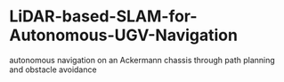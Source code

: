 # LiDAR-based-SLAM-for-Autonomous-UGV-Navigation
autonomous navigation on an Ackermann chassis through path planning and obstacle avoidance
